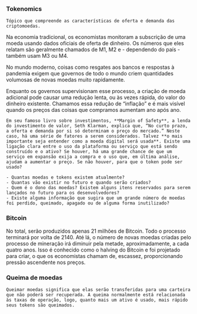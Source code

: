 ### Tokenomics
```ad-hint
Tópico que compreende as características de oferta e demanda das criptomoedas.
```

Na economia tradicional, os economistas monitoram a subscrição de uma moeda usando dados oficiais de oferta de dinheiro. Os números que eles relatam são geralmente chamados de M1, M2 e - dependendo do país - também usam M3 ou M4.

No mundo moderno, coisas como resgates aos bancos e respostas à pandemia exigem que governos de todo o mundo criem quantidades volumosas de novas moedas muito rapidamente. 

Enquanto os governos supervisionam esse processo, a criação de moeda adicional pode causar uma redução lenta, ou às vezes rápida, do valor do dinheiro existente. Chamamos essa redução de “inflação” e é mais visível quando os preços das coisas que compramos aumentam ano após ano.

```ad-attention
Em seu famoso livro sobre investimentos, **Margin of Safety**, a lenda do investimento de valor, Seth Klarman, explica que, “No curto prazo, a oferta e demanda por si só determinam o preço do mercado.” Neste caso, há uma série de fatores a serem considerados. Talvez **o mais importante seja entender como a moeda digital será usada**. Existe uma ligação clara entre o uso da plataforma ou serviço que está sendo construído e o ativo? Se houver, há uma grande chance de que um serviço em expansão exija a compra e o uso que, em última análise, ajudam a aumentar o preço. Se não houver, para que o token pode ser usado?

- Quantas moedas e tokens existem atualmente?
- Quantas vão existir no futuro e quando serão criados?
- Quem é o dono das moedas? Existem alguns itens reservados para serem lançados no futuro para os desenvolvedores?
- Existe alguma informação que sugira que um grande número de moedas foi perdido, queimado, apagado ou de alguma forma inutilizado?
```

### Bitcoin
No total, serão produzidos apenas 21 milhões de Bitcoin. Todo o processo terminará por volta de 2140. Até lá, o número de novas moedas criadas pelo processo de mineração irá diminuir pela metade, aproximadamente, a cada quatro anos. Isso é conhecido como o halving do Bitcoin e foi projetado para criar, o que os economistas chamam de, escassez, proporcionando pressão ascendente nos preços.

### Queima de moedas
```ad-hint
Queimar moedas significa que elas serão transferidas para uma carteira que não poderá ser recuperada. A queima normalmente está relacionada às taxas de operação, logo, quanto mais um ativo é usado, mais rápido seus tokens são queimados. ‍
```
